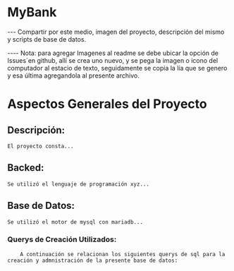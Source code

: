 # MyBank

--- Compartir por este medio, imagen del proyecto, descripción del mismo y scripts de base de datos.

---- Nota: para agregar Imagenes al readme se debe ubicar la opción de Issues´en github, allí se crea uno nuevo, y se pega la imagen o icono del computador al estacio de texto, seguidamente se copia la lía que se genero y esa última agregandola al presente archivo.

# Aspectos Generales del Proyecto
## Descripción:
    El proyecto consta...

## Backed:
    Se utilizó el lenguaje de programación xyz...

## Base de Datos:
    Se utilizó el motor de mysql con mariadb...

###     Querys de Creación Utilizados:
        A continuación se relacionan los siguientes querys de sql para la creación y admnistración de la presente base de datos:
